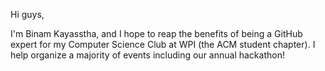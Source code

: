 Hi guys,

I'm Binam Kayasstha, and I hope to reap the benefits of being a GitHub expert for my Computer Science Club at WPI (the ACM student chapter). I help organize a majority of events including our annual hackathon!

